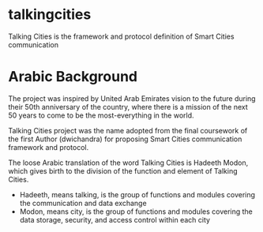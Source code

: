 # talkingcities
Talking Cities is the framework and protocol definition of Smart Cities communication

# Arabic Background
The project was inspired by United Arab Emirates vision to the future during their 50th anniversary of the country, where there is a mission of the next 50 years to come to be the most-everything in the world.

Talking Cities project was the name adopted from the final coursework of the first Author (dwichandra) for proposing Smart Cities communication framework and protocol.

The loose Arabic translation of the word Talking Cities is Hadeeth Modon, which gives birth to the division of the function and element of Talking Cities.

- Hadeeth, means talking, is the group of functions and modules covering the communication and data exchange
- Modon, means city, is the group of functions and modules covering the data storage, security, and access control within each city
